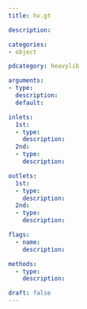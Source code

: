 ```yaml
---
title: hv.gt

description: 

categories:
- object

pdcategory: heavylib

arguments:
- type: 
  description: 
  default: 

inlets:
  1st:
  - type: 
    description: 
  2nd:
  - type: 
    description: 

outlets:
  1st:
  - type: 
    description: 
  2nd:
  - type: 
    description: 

flags:
  - name: 
    description: 

methods:
  - type: 
    description: 

draft: false
---
```





